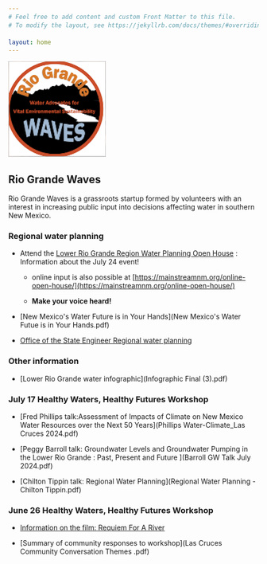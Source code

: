 ```yaml
---
# Feel free to add content and custom Front Matter to this file.
# To modify the layout, see https://jekyllrb.com/docs/themes/#overriding-theme-defaults

layout: home
---
```


![logo](logo.png)


## Rio Grande Waves

Rio Grande Waves is a grassroots startup formed by volunteers with
an interest in increasing public input into decisions affecting
water in southern New Mexico.

### Regional water planning

- Attend the [Lower Rio Grande Region Water Planning Open House](https://mainstreamnm.org/events/lower-rio-grande-region-water-planning-open-house-in-las-cruces/) : Information about the July 24 event!
  - online input is also possible at [https://mainstreamnm.org/online-open-house/](https://mainstreamnm.org/online-open-house/)

  - <b>Make your voice heard!</b>

- [New Mexico's Water Future is in Your Hands](New Mexico's Water Futue is in Your Hands.pdf)

- [Office of the State Engineer Regional water planning](https://www.ose.nm.gov/Planning/rwp.php)

### Other information

- [Lower Rio Grande water infographic](Infographic Final (3).pdf)


### July 17 Healthy Waters, Healthy Futures Workshop

- [Fred Phillips talk:Assessment of Impacts of Climate on New Mexico Water Resources over the Next 50 Years](Phillips Water-Climate_Las Cruces 2024.pdf)

- [Peggy Barroll talk: Groundwater Levels and Groundwater Pumping in the Lower Rio Grande : Past, Present and Future ](Barroll GW Talk July 2024.pdf)

- [Chilton Tippin talk: Regional Water Planning](Regional Water Planning - Chilton Tippin.pdf)

### June 26 Healthy Waters, Healthy Futures Workshop

- [Information on the film: Requiem For A River](https://www.requiemforariver.com/)

- [Summary of community responses to workshop](Las Cruces Community Conversation Themes .pdf)

